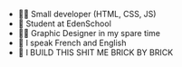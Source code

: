 - 👨‍💻 Small developer (HTML, CSS, JS)
- 📖 Student at EdenSchool
- 🧑‍🎨 Graphic Designer in my spare time
- 🎌 I speak French and English
- 📜 I BUILD THIS SHIT ME BRICK BY BRICK


